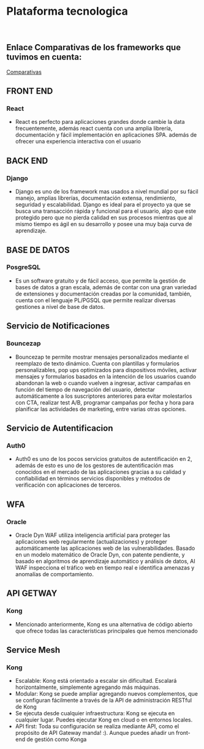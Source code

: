 # Plataforma tecnologica

<br>

## Enlace Comparativas de los frameworks que tuvimos en cuenta:
[Comparativas](https://docs.google.com/spreadsheets/d/13aX-_-8q6NFozmRuIW1yAnIRR0p5lPNo/edit#gid=620357717)
<br>

## FRONT END
### React
- React es perfecto para aplicaciones grandes donde cambie la data frecuentemente, además react cuenta con una amplia librería, documentación y fácil implementación en aplicaciones SPA. además de ofrecer una experiencia interactiva con el usuario
## BACK END
### Django
- Django es uno de los framework mas usados a nivel mundial por su fácil manejo, amplias librerías, documentación extensa, rendimiento, seguridad  y escalabilidad. Django es ideal para el proyecto ya que se busca una transacción rápida y funcional para el usuario, algo que este protegido pero que no pierda calidad en sus procesos mientras que al mismo tiempo es ágil en su desarrollo y posee una muy baja curva de aprendizaje.

## BASE DE DATOS
### PosgreSQL
- Es un software gratuito y de fácil acceso, que permite la gestión de bases de datos a gran escala, además de contar con una gran variedad de extensiones y documentación creadas por la comunidad, también, cuenta con el lenguaje PL/PGSQL que permite realizar diversas gestiones a nivel de base de datos.

## Servicio de Notificaciones
### Bouncezap
- Bouncezap te permite mostrar mensajes personalizados mediante el reemplazo de texto dinámico. Cuenta con plantillas y formularios personalizables, pop ups optimizados para dispositivos móviles, activar mensajes y formularios basados ​​en la intención de los usuarios cuando abandonan la web o cuando vuelven a ingresar, activar campañas en función del tiempo de navegación del usuario, detectar automáticamente a los suscriptores anteriores para evitar molestarlos con CTA, realizar test A/B, programar campañas por fecha y hora para planificar las actividades de marketing, entre varias otras opciones.

## Servicio de Autentificacion
### Auth0
- Auth0 es uno de los pocos servicios gratuitos de autentificación en 2, además de esto es uno de los gestores de autentificación mas conocidos en el mercado de las aplicaciones gracias a su calidad y confiabilidad en términos servicios disponibles y métodos de verificación con aplicaciones de terceros.

## WFA
### Oracle
- Oracle Dyn WAF utiliza inteligencia artificial para proteger las aplicaciones web regularmente (actualizaciones) y proteger automáticamente las aplicaciones web de las vulnerabilidades. Basado en un modelo matemático de Oracle Dyn, con patente pendiente, y basado en algoritmos de aprendizaje automático y análisis de datos, AI WAF inspecciona el tráfico web en tiempo real e identifica amenazas y anomalías de comportamiento.

## API GETWAY
### Kong
- Mencionado anteriormente, Kong es una alternativa de código abierto que ofrece todas las características principales que hemos mencionado

## Service Mesh
### Kong
- Escalable: Kong está orientado a escalar sin dificultad. Escalará horizontalmente, simplemente agregando más máquinas.
- Modular: Kong se puede ampliar agregando nuevos complementos, que se configuran fácilmente a través de la API de administración RESTful de Kong
- Se ejecuta desde cualquier infraestructura: Kong se ejecuta en cualquier lugar. Puedes ejecutar Kong en cloud o en entornos locales.
- API first: Toda su configuración se realiza mediante API, como el propósito de API Gateway manda! :). Aunque puedes añadir un front-end de gestión como Konga

